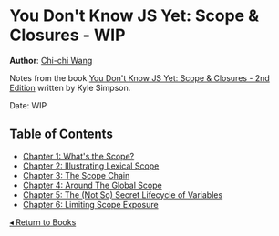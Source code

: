 # You Don't Know JS Yet: Scope & Closures - WIP
**Author**: [Chi-chi Wang](https://github.com/chichiwang)

Notes from the book [You Don't Know JS Yet: Scope & Closures - 2nd Edition](https://github.com/getify/You-Dont-Know-JS/blob/2nd-ed/scope-closures/README.md) written by Kyle Simpson.

Date: WIP

## Table of Contents
* [Chapter 1: What's the Scope?](./01/README.md)
* [Chapter 2: Illustrating Lexical Scope](./02/README.md)
* [Chapter 3: The Scope Chain](./03/README.md)
* [Chapter 4: Around The Global Scope](./04/README.md)
* [Chapter 5: The (Not So) Secret Lifecycle of Variables](./05/README.md)
* [Chapter 6: Limiting Scope Exposure](./06/README.md)

[◂ Return to Books](../README.md)

